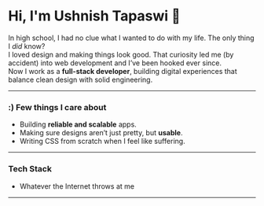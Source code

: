 # Hi, I'm Ushnish Tapaswi 👋

In high school, I had no clue what I wanted to do with my life. The only thing I *did* know?  
I loved design and making things look good. That curiosity led me (by accident) into web development and I’ve been hooked ever since.  
Now I work as a **full-stack developer**, building digital experiences that balance clean design with solid engineering.

---

### :) Few things I care about

- Building **reliable and scalable** apps.  
- Making sure designs aren’t just pretty, but **usable**.  
- Writing CSS from scratch when I feel like suffering.

---

### Tech Stack

- Whatever the Internet throws at me
  
---
